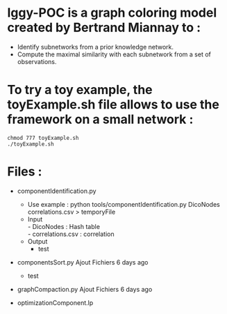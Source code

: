 # Iggy-POC is a graph coloring model created by Bertrand Miannay to :
- Identify subnetworks from a prior knowledge network.
- Compute the maximal similarity with each subnetwork from a set of observations.

# To try a toy example, the toyExample.sh file allows to use the framework on a small network :
    chmod 777 toyExample.sh
    ./toyExample.sh

# Files :
- componentIdentification.py 
    - Use example : 
    python tools/componentIdentification.py  DicoNodes correlations.csv > temporyFile
    - Input   
           - DicoNodes : Hash table  
           - correlations.csv : correlation
    - Output
        - test
    
- componentsSort.py	Ajout Fichiers	6 days ago
    - test
- graphCompaction.py	Ajout Fichiers	6 days ago
- optimizationComponent.lp

